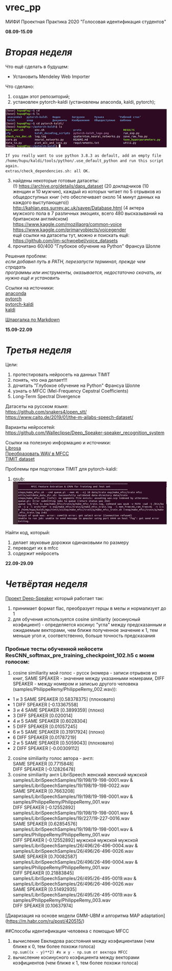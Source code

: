 # vrec_pp
МИФИ Проектная Практика 2020 "Голосовая идентификация студентов"

**08.09-15.09**  
# *Вторая неделя*  

Что ещё сделать в будущем:  
- Установить Mendeley Web Importer

Что сделано:
1. создан этот репозиторий;
2. установлен pytorch-kaldi (установлены anaconda, kaldi, pytorch);  
  
![alt-текст](https://github.com/Shennor/vrec_pp/blob/master/1.png "pytorch-kaldi установлен!)")  
  
  ```console
  If you really want to use python 3.8.3 as default, add an empty file /home/hupu/kaldi/tools/python/.use_default_python and run this script again.  
  extras/check_dependencies.sh: all OK.
  ```
3. найдены некоторые готовые датасеты:  
(!) https://archive.org/details/daps_dataset (20 докладчиков (10 женщин и 10 мужчин), каждый из которых читает по 5 отрывков из общедоступных книг (что обеспечивает около 14 минут данных на каждого выступающего))  
http://kahlan.eps.surrey.ac.uk/savee/Database.html (4 актера мужского пола в 7 различных эмоциях, всего 480 высказываний на британском английском)  
https://www.kaggle.com/mozillaorg/common-voice  
https://www.kaggle.com/primaryobjects/voicegender  
ещё ссылки на датасеты тут, можно и поискать ещё:  
https://github.com/jim-schwoebel/voice_datasets
4. прочитано 60/400 "Глубокое обучение на Python" Франсуа Шолле  

Решения проблем:  
*если добавил путь в PATH, перезапусти терминал, прежде чем страдать*  
*программы или инструменты, оказывается, недостаточно скачать, их нужно ещё и установить*  

Ссылки на источники:  
[anaconda](https://anaconda.org/anaconda/python)  
[pytorch](https://pytorch.org/)  
[pytorch-kaldi](https://github.com/mravanelli/pytorch-kaldi)  
[kaldi](https://kaldi-asr.org)  

[Шпаргалка по Markdown](http://bustep.ru/markdown/shpargalka-po-markdown.html)

**15.09-22.09**  
# *Третья неделя*  

Цели:  
1) протестировать нейросеть на данных TIMIT
2) понять, что она делает!!!
3) дочитать "Глубокое обучение на Python" Франсуа Шолле  
4) узнать о MFCC (Mel-Frequency Cepstral Coefficients)  
5) Long-Term Spectral Divergence  

Датасеты на русском языке:  
https://github.com/snakers4/open_stt/  
https://www.caito.de/2019/01/the-m-ailabs-speech-dataset/  

Варианты нейросетей:  
https://github.com/Walleclipse/Deep_Speaker-speaker_recognition_system  

Ссылки на полезную информацию и источники:  
[Librosa](https://github.com/librosa/librosa)  
[Преобразовать WAV в MFCC](https://github.com/dspavankumar/compute-mfcc)  
[TIMIT dataset](https://github.com/philipperemy/timit)  

Проблемы при подготовки TIMIT для pytorch-kaldi:  
1) qsub:  
![alt-текст](https://github.com/Shennor/vrec_pp/blob/master/2.jpg "")  

Найти код, который:
1) делает звуковые дорожки одинаковыми по размеру  
2) переводит их в mfcc  
3) содержит нейросеть  

**22.09-29.09**  
# *Четвёртая неделя*  

[Проект Deep-Speaker](https://github.com/philipperemy/deep-speaker)
 который работает так:  
 1) принимает формат flac, преобразует герцы в мелы и нормализует до 1  
 2) для обучения используется cosine simitiarity (косинусный коэфициент) - определяется косинус "угла" между предсказанным и ожидаемым векторами, чем ближе полученное значение к 1, тем меньше угол и, соответственно, больше точность предсказания  
 
 ### Пробные тесты обученной нейосети ResCNN_softmax_pre_training_checkpoint_102.h5 с моим голосом:  
 1) cosine similiarity мой голос - русск (номера - записи отрывков из книг, SAME SPEAKER - значение между указанными номерами, DIFF SPEAKER - между номером и записью другого человека (samples/PhilippeRemy/PhilippeRemy_002.wav)):  
 - 1 и 3 SAME SPEAKER [0.58378375] (плоховато)  
 - 1 DIFF SPEAKER [-0.13367558]  
 - 3 и 4 SAME SPEAKER [0.3899359] (плохо)  
 - 3 DIFF SPEAKER [0.020014]
 - 4 и 5 SAME SPEAKER [0.6028304]  
 - 5 DIFF SPEAKER [0.01057245]
 - 6 и 5 SAME SPEAKER [0.31917924] (плохо)  
 - 6 DIFF SPEAKER [0.01787219]
 - 2 и 5 SAME SPEAKER [0.5059043] (плоховато)  
 - 2 DIFF SPEAKER [-0.00309112]  
 2) cosine similiarity голос автора - англ:  
 SAME SPEAKER [0.7715848]  
 DIFF SPEAKER [-0.12826478]  
 3) cosine similiarity англ LibriSpeech
  женский женский мужской  
  samples/LibriSpeechSamples/19/198/19-198-0001.wav  &  samples/LibriSpeechSamples/19/198/19-198-0022.wav  
  SAME SPEAKER [0.7663208]  
  samples/LibriSpeechSamples/19/198/19-198-0001.wav  &  samples/PhilippeRemy/PhilippeRemy_001.wav  
  DIFF SPEAKER [-0.12552892]  
  samples/LibriSpeechSamples/19/198/19-198-0001.wav  &  samples/LibriSpeechSamples/19/227/19-227-0016.wav  
  SAME SPEAKER [0.62854576]  
  samples/LibriSpeechSamples/19/198/19-198-0001.wav  &  samples/PhilippeRemy/PhilippeRemy_001.wav  
  DIFF SPEAKER [-0.12552892] 
  мужской мужской мужской  
  samples/LibriSpeechSamples/26/496/26-496-0004.wav  &  samples/LibriSpeechSamples/26/496/26-496-0026.wav  
  SAME SPEAKER [0.70082587]  
  samples/LibriSpeechSamples/26/496/26-496-0004.wav  &  samples/PhilippeRemy/PhilippeRemy_001.wav  
  DIFF SPEAKER [0.21883845]  
  samples/LibriSpeechSamples/26/495/26-495-0019.wav  &  samples/LibriSpeechSamples/26/496/26-496-0026.wav  
  SAME SPEAKER [0.51492935]  
  samples/LibriSpeechSamples/26/495/26-495-0019.wav  &  samples/PhilippeRemy/PhilippeRemy_003.wav  
  DIFF SPEAKER [0.10637974]  

[Диаризация на основе модели GMM-UBM и алгоритма MAP adaptation] (https://m.habr.com/ru/post/420515/)  

##Способы идентификации человека с помощью MFCC  
1) вычисление Евклидова расстояния между коэфициентами (чем ближе к 0, тем более похожи голоса)  
```np.sum((x - y)**2) #x и y - np.sum от вектора MFCC```
2) вычисление косинусного коэфициента между векторами коэфициентов (чем ближе к 1, тем более похожи голоса)  
